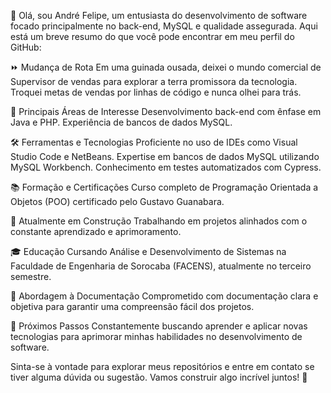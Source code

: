👋 Olá, sou André Felipe, um entusiasta do desenvolvimento de software focado principalmente no back-end, MySQL e qualidade assegurada. Aqui está um breve resumo do que você pode encontrar em meu perfil do GitHub:

⏩ Mudança de Rota
Em uma guinada ousada, deixei o mundo comercial de Supervisor de vendas para explorar a terra promissora da tecnologia.
Troquei metas de vendas por linhas de código e nunca olhei para trás.

🚀 Principais Áreas de Interesse
Desenvolvimento back-end com ênfase em Java e PHP.
Experiência de bancos de dados MySQL.

🛠️ Ferramentas e Tecnologias
Proficiente no uso de IDEs como Visual Studio Code e NetBeans.
Expertise em bancos de dados MySQL utilizando MySQL Workbench.
Conhecimento em testes automatizados com Cypress.

📚 Formação e Certificações
Curso completo de Programação Orientada a Objetos (POO) certificado pelo Gustavo Guanabara.

📖 Atualmente em Construção
Trabalhando em projetos alinhados com o constante aprendizado e aprimoramento.

🎓 Educação
Cursando Análise e Desenvolvimento de Sistemas na Faculdade de Engenharia de Sorocaba (FACENS), atualmente no terceiro semestre.

📝 Abordagem à Documentação
Comprometido com documentação clara e objetiva para garantir uma compreensão fácil dos projetos.

🌱 Próximos Passos
Constantemente buscando aprender e aplicar novas tecnologias para aprimorar minhas habilidades no desenvolvimento de software.

Sinta-se à vontade para explorar meus repositórios e entre em contato se tiver alguma dúvida ou sugestão. Vamos construir algo incrível juntos! 🚀
